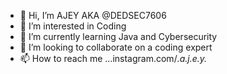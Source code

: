 - 👋 Hi, I’m AJEY AKA @DEDSEC7606
- 👀 I’m interested in Coding
- 🌱 I’m currently learning Java and Cybersecurity 
- 💞️ I’m looking to collaborate on a coding expert
- 📫 How to reach me ...instagram.com/_.a.j.e.y._
  

<!---
DEDSEC7606/DEDSEC7606 is a ✨ special ✨ repository because its `README.md` (this file) appears on your GitHub profile.
You can click the Preview link to take a look at your changes.
--->

